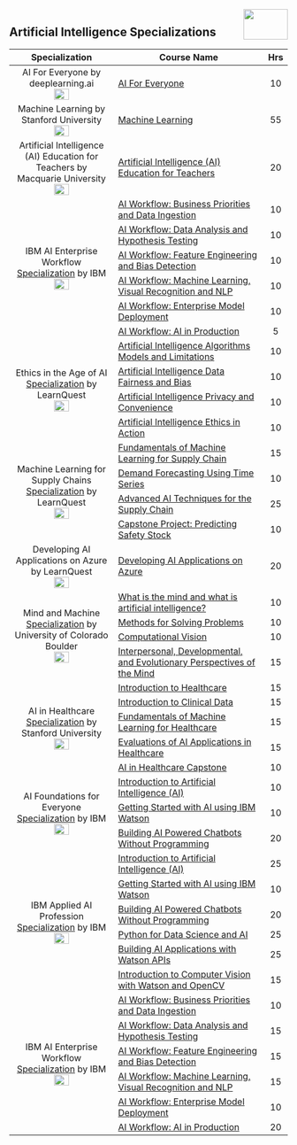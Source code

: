 <img align="right" width="80" height="55" src="https://github.com/cs-MohamedAyman/Coursera-Specializations/blob/master/organizations-logos/coursera.jpg">

## Artificial Intelligence Specializations

<table>
    <thead>
        <tr>
            <th width="40%">Specialization</th>
            <th width="60%">Course Name</th>
            <th>Hrs</th>
        </tr>
    </thead>
    <tbody>
            <tr>
                <td rowspan=1 align=center>
AI For Everyone by deeplearning.ai<br>
<img src="https://github.com/cs-MohamedAyman/Coursera-Specializations/blob/master/organizations-logos/deeplearning.ai.jpg" width="40%">
                </td>
                <td><a href="https://www.coursera.org/learn/ai-for-everyone">AI For Everyone</a></td>
                <td align="center">10</td>
            </tr>
            <tr>
                <td rowspan=1 align=center>
Machine Learning by Stanford University<br>
<img src="https://github.com/cs-MohamedAyman/Coursera-Specializations/blob/master/organizations-logos/stanford%20university.jpg" width="40%">
                </td>
                <td><a href="https://www.coursera.org/learn/machine-learning">Machine Learning</a></td>
                <td align="center">55</td>
            </tr>
            <tr>
                <td rowspan=1 align=center>
Artificial Intelligence (AI) Education for Teachers by Macquarie University<br>
<img src="https://github.com/cs-MohamedAyman/Coursera-Specializations/blob/master/organizations-logos/macquarie%20university.jpg" width="40%">
                </td>
                <td><a href="https://www.coursera.org/learn/artificial-intelligence-education-for-teachers">Artificial Intelligence (AI) Education for Teachers</a></td>
                <td align="center">20</td>
            </tr>
            <tr>
                <td rowspan=6 align=center>
IBM AI Enterprise Workflow  
<a href="https://www.coursera.org/specializations/ibm-ai-workflow">Specialization</a> by IBM<br>
<img src="https://github.com/cs-MohamedAyman/Coursera-Specializations/blob/master/organizations-logos/ibm.jpg" width="40%">
                </td>
                <td><a href="https://www.coursera.org/learn/ibm-ai-workflow-business-priorities-data-ingestion">AI Workflow: Business Priorities and Data Ingestion</a></td>
                <td align="center">10</td>
            </tr>
            <tr>
                <td><a href="https://www.coursera.org/learn/ibm-ai-workflow-data-analysis-hypothesis-testing">AI Workflow: Data Analysis and Hypothesis Testing</a></td>
                <td align="center">10</td>
            </tr>
            <tr>
                <td><a href="https://www.coursera.org/learn/ibm-ai-workflow-feature-engineering-bias-detection">AI Workflow: Feature Engineering and Bias Detection</a></td>
                <td align="center">10</td>
            </tr>
            <tr>
                <td><a href="https://www.coursera.org/learn/ibm-ai-workflow-machine-learning-vr-nlp">AI Workflow: Machine Learning, Visual Recognition and NLP</a></td>
                <td align="center">10</td>
            </tr>
            <tr>
                <td><a href="https://www.coursera.org/learn/ibm-ai-workflow-machine-learning-model-deployment">AI Workflow: Enterprise Model Deployment</a></td>
                <td align="center">10</td>
            </tr>
            <tr>
                <td><a href="https://www.coursera.org/learn/ibm-ai-workflow-ai-production">AI Workflow: AI in Production</a></td>
                <td align="center">5</td>
            </tr>
            <tr>
                <td rowspan=4 align=center>
Ethics in the Age of AI  
<a href="https://www.coursera.org/specializations/ethics-in-ai">Specialization</a> by LearnQuest<br>
<img src="https://github.com/cs-MohamedAyman/Coursera-Specializations/blob/master/organizations-logos/learnquest.jpg" width="40%">
                </td>
                <td><a href="https://www.coursera.org/learn/ai-algorithm-limitations">Artificial Intelligence Algorithms Models and Limitations</a></td>
                <td align="center">10</td>
            </tr>
            <tr>
                <td><a href="https://www.coursera.org/learn/ai-data-bias">Artificial Intelligence Data Fairness and Bias</a></td>
                <td align="center">10</td>
            </tr>
            <tr>
                <td><a href="https://www.coursera.org/learn/ai-privacy-and-convenience">Artificial Intelligence Privacy and Convenience</a></td>
                <td align="center">10</td>
            </tr>
            <tr>
                <td><a href="https://www.coursera.org/learn/ai-ethics-analysis">Artificial Intelligence Ethics in Action</a></td>
                <td align="center">10</td>
            </tr>
            <tr>
                <td rowspan=4 align=center>
Machine Learning for Supply Chains  
<a href="https://www.coursera.org/specializations/machine-learning-supply-chain">Specialization</a> by LearnQuest<br>
<img src="https://github.com/cs-MohamedAyman/Coursera-Specializations/blob/master/organizations-logos/learnquest.jpg" width="40%">
                </td>
                <td><a href="https://www.coursera.org/learn/machine-learning-for-supply-chain-fundamentals">Fundamentals of Machine Learning for Supply Chain</a></td>
                <td align="center">15</td>
            </tr>
            <tr>
                <td><a href="https://www.coursera.org/learn/demand-prediction-using-time-series">Demand Forecasting Using Time Series</a></td>
                <td align="center">10</td>
            </tr>
            <tr>
                <td><a href="https://www.coursera.org/learn/advanced-ai-techniques-for-the-supply-chain">Advanced AI Techniques for the Supply Chain</a></td>
                <td align="center">25</td>
            </tr>
            <tr>
                <td><a href="https://www.coursera.org/learn/ml-safety-stock">Capstone Project: Predicting Safety Stock</a></td>
                <td align="center">10</td>
            </tr>
            <tr>
                <td rowspan=1 align=center>
Developing AI Applications on Azure by LearnQuest<br>
<img src="https://github.com/cs-MohamedAyman/Coursera-Specializations/blob/master/organizations-logos/learnquest.jpg" width="40%">
                </td>
                <td><a href="https://www.coursera.org/learn/developing-ai-applications-azure">Developing AI Applications on Azure</a></td>
                <td align="center">20</td>
            </tr>
            <tr>
                <td rowspan=4 align=center>
Mind and Machine  
<a href="https://www.coursera.org/specializations/mind-machine">Specialization</a> by University of Colorado Boulder<br>
<img src="https://github.com/cs-MohamedAyman/Coursera-Specializations/blob/master/organizations-logos/university%20of%20colorado%20boulder.jpg" width="40%">
                </td>
                <td><a href="https://www.coursera.org/learn/mind-machine-artificial-intelligence">What is the mind and what is artificial intelligence?</a></td>
                <td align="center">10</td>
            </tr>
            <tr>
                <td><a href="https://www.coursera.org/learn/mind-machine-problem-solving-methods">Methods for Solving Problems</a></td>
                <td align="center">10</td>
            </tr>
            <tr>
                <td><a href="https://www.coursera.org/learn/mind-machine-computational-vision">Computational Vision</a></td>
                <td align="center">10</td>
            </tr>
            <tr>
                <td><a href="https://www.coursera.org/learn/mind-machine-perspectives">Interpersonal, Developmental, and Evolutionary Perspectives of the Mind</a></td>
                <td align="center">15</td>
            </tr>
            <tr>
                <td rowspan=5 align=center>
AI in Healthcare  
<a href="https://www.coursera.org/specializations/ai-healthcare">Specialization</a> by Stanford University<br>
<img src="https://github.com/cs-MohamedAyman/Coursera-Specializations/blob/master/organizations-logos/stanford%20university.jpg" width="40%">
                </td>
                <td><a href="https://www.coursera.org/learn/intro-to-healthcare">Introduction to Healthcare</a></td>
                <td align="center">15</td>
            </tr>
            <tr>
                <td><a href="https://www.coursera.org/learn/introduction-clinical-data">Introduction to Clinical Data</a></td>
                <td align="center">15</td>
            </tr>
            <tr>
                <td><a href="https://www.coursera.org/learn/fundamental-machine-learning-healthcare">Fundamentals of Machine Learning for Healthcare</a></td>
                <td align="center">15</td>
            </tr>
            <tr>
                <td><a href="https://www.coursera.org/learn/evaluations-ai-applications-healthcare">Evaluations of AI Applications in Healthcare</a></td>
                <td align="center">15</td>
            </tr>
            <tr>
                <td><a href="https://www.coursera.org/learn/ai-in-healthcare-capstone">AI in Healthcare Capstone</a></td>
                <td align="center">10</td>
            </tr>
            <tr>
                <td rowspan=3 align=center>
AI Foundations for Everyone  
<a href="https://www.coursera.org/specializations/ai-foundations-for-everyone">Specialization</a> by IBM<br>
<img src="https://github.com/cs-MohamedAyman/Coursera-Specializations/blob/master/organizations-logos/ibm.jpg" width="40%">
                </td>
                <td><a href="https://www.coursera.org/learn/introduction-to-ai">Introduction to Artificial Intelligence (AI)</a></td>
                <td align="center">10</td>
            </tr>
            <tr>
                <td><a href="https://www.coursera.org/learn/ai-with-ibm-watson">Getting Started with AI using IBM Watson</a></td>
                <td align="center">10</td>
            </tr>
            <tr>
                <td><a href="https://www.coursera.org/learn/building-ai-powered-chatbots">Building AI Powered Chatbots Without Programming</a></td>
                <td align="center">20</td>
            </tr>
            <tr>
                <td rowspan=6 align=center>
IBM Applied AI Profession 
<a href="https://www.coursera.org/professional-certificates/applied-artifical-intelligence-ibm-watson-ai">Specialization</a> by IBM<br>
<img src="https://github.com/cs-MohamedAyman/Coursera-Specializations/blob/master/organizations-logos/ibm.jpg" width="40%">
                </td>
                <td><a href="https://www.coursera.org/learn/introduction-to-ai">Introduction to Artificial Intelligence (AI)</a></td>
                <td align="center">25</td>
            </tr>
            <tr>
                <td><a href="https://www.coursera.org/learn/ai-with-ibm-watson">Getting Started with AI using IBM Watson</a></td>
                <td align="center">10</td>
            </tr>
            <tr>
                <td><a href="https://www.coursera.org/learn/building-ai-powered-chatbots">Building AI Powered Chatbots Without Programming</a></td>
                <td align="center">20</td>
            </tr>
            <tr>
                <td><a href="https://www.coursera.org/learn/python-for-applied-data-science-ai">Python for Data Science and AI</a></td>
                <td align="center">25</td>
            </tr>
            <tr>
                <td><a href="https://www.coursera.org/learn/building-ai-applications">Building AI Applications with Watson APIs</a></td>
                <td align="center">25</td>
            </tr>
            <tr>
                <td><a href="https://www.coursera.org/learn/introduction-computer-vision-watson-opencv">Introduction to Computer Vision with Watson and OpenCV</a></td>
                <td align="center">15</td>
            </tr>
            <tr>
                <td rowspan=6 align=center>
IBM AI Enterprise Workflow  
<a href="https://www.coursera.org/specializations/ibm-ai-workflow">Specialization</a> by IBM<br>
<img src="https://github.com/cs-MohamedAyman/Coursera-Specializations/blob/master/organizations-logos/ibm.jpg" width="40%">
                </td>
                <td><a href="https://www.coursera.org/learn/ibm-ai-workflow-business-priorities-data-ingestion">AI Workflow: Business Priorities and Data Ingestion</a></td>
                <td align="center">10</td>
            </tr>
            <tr>
                <td><a href="https://www.coursera.org/learn/ibm-ai-workflow-data-analysis-hypothesis-testing">AI Workflow: Data Analysis and Hypothesis Testing</a></td>
                <td align="center">15</td>
            </tr>
            <tr>
                <td><a href="https://www.coursera.org/learn/ibm-ai-workflow-feature-engineering-bias-detection">AI Workflow: Feature Engineering and Bias Detection</a></td>
                <td align="center">15</td>
            </tr>
            <tr>
                <td><a href="https://www.coursera.org/learn/ibm-ai-workflow-machine-learning-vr-nlp">AI Workflow: Machine Learning, Visual Recognition and NLP</a></td>
                <td align="center">15</td>
            </tr>
            <tr>
                <td><a href="https://www.coursera.org/learn/ibm-ai-workflow-machine-learning-model-deployment">AI Workflow: Enterprise Model Deployment</a></td>
                <td align="center">10</td>
            </tr>
            <tr>
                <td><a href="https://www.coursera.org/learn/ibm-ai-workflow-ai-production">AI Workflow: AI in Production</a></td>
                <td align="center">20</td>
            </tr>
    </tbody>
</table>
